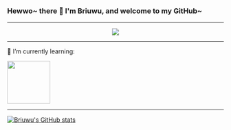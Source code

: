 ### Hewwo~ there 👋 I'm Briuwu, and welcome to my GitHub~
---
<div id="header" align="center">
  <img src="https://github.com/Briuwu7474/Briuwu7474/blob/main/inagif.gif" />
</div>

---

🌱 I’m currently learning:
<div>
  <img src="https://github.com/Briuwu7474/Briuwu7474/blob/main/reactgif.gif" width="100px"/>
</div>

---

[![Briuwu's GitHub stats](https://github-readme-stats.vercel.app/api?username=Briuwu7474)](https://github.com/anuraghazra/github-readme-stats)




<!--
**Briuwu7474/Briuwu7474** is a ✨ _special_ ✨ repository because its `README.md` (this file) appears on your GitHub profile.

Here are some ideas to get you started:

- 🔭 I’m currently working on ...
- 🌱 I’m currently learning ...
- 👯 I’m looking to collaborate on ...
- 🤔 I’m looking for help with ...
- 💬 Ask me about ...
- 📫 How to reach me: ...
- 😄 Pronouns: ...
- ⚡ Fun fact: ...
-->
